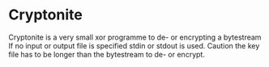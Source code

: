 # Cryptonite
Cryptonite is a very small xor programme to de- or encrypting a bytestream
If no input or output file is specified stdin or stdout is used.
Caution the key file has to be longer than the bytestream to de- or encrypt.
